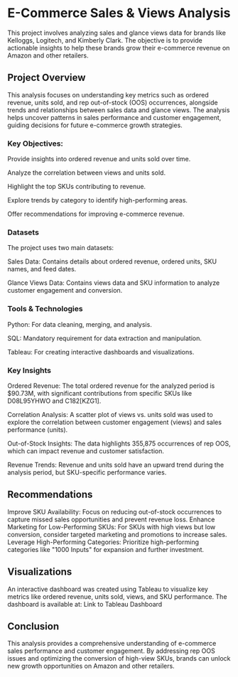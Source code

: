 # E-Commerce Sales & Views Analysis

This project involves analyzing sales and glance views data for brands like Kelloggs, Logitech, and Kimberly Clark. The objective is to provide actionable insights to help these brands grow their e-commerce revenue on Amazon and other retailers.

## Project Overview

This analysis focuses on understanding key metrics such as ordered revenue, units sold, and rep out-of-stock (OOS) occurrences, alongside trends and relationships between sales data and glance views. The analysis helps uncover patterns in sales performance and customer engagement, guiding decisions for future e-commerce growth strategies.

### Key Objectives:

Provide insights into ordered revenue and units sold over time.

Analyze the correlation between views and units sold.

Highlight the top SKUs contributing to revenue.

Explore trends by category to identify high-performing areas.

Offer recommendations for improving e-commerce revenue.

### Datasets

The project uses two main datasets:

Sales Data: Contains details about ordered revenue, ordered units, SKU names, and feed dates.

Glance Views Data: Contains views data and SKU information to analyze customer engagement and conversion.

### Tools & Technologies

Python: For data cleaning, merging, and analysis.

SQL: Mandatory requirement for data extraction and manipulation.

Tableau: For creating interactive dashboards and visualizations.

### Key Insights

Ordered Revenue: The total ordered revenue for the analyzed period is $90.73M, with significant contributions from specific SKUs like D08L95YHWO and C182[KZG1].

Correlation Analysis: A scatter plot of views vs. units sold was used to explore the correlation between customer engagement (views) and sales performance (units).

Out-of-Stock Insights: The data highlights 355,875 occurrences of rep OOS, which can impact revenue and customer satisfaction.

Revenue Trends: Revenue and units sold have an upward trend during the analysis period, but SKU-specific performance varies.

## Recommendations

Improve SKU Availability: Focus on reducing out-of-stock occurrences to capture missed sales opportunities and prevent revenue loss.
Enhance Marketing for Low-Performing SKUs: For SKUs with high views but low conversion, consider targeted marketing and promotions to increase sales.
Leverage High-Performing Categories: Prioritize high-performing categories like "1000 Inputs" for expansion and further investment.

## Visualizations

An interactive dashboard was created using Tableau to visualize key metrics like ordered revenue, units sold, views, and SKU performance. The dashboard is available at: Link to Tableau Dashboard

## Conclusion

This analysis provides a comprehensive understanding of e-commerce sales performance and customer engagement. By addressing rep OOS issues and optimizing the conversion of high-view SKUs, brands can unlock new growth opportunities on Amazon and other retailers.
